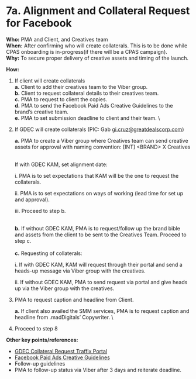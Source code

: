 # 7a. Alignment and Collateral Request for Facebook

**Who:** PMA and Client, and Creatives team \
**When:** After confirming who will create collaterals. This is to be done while CPAS onboarding is in-progress(if there will be a CPAS campaign). \
**Why:** To secure proper delivery of creative assets and timing of the launch.&#x20;

**How:**&#x20;

1. If client will create collaterals \
   **a.** Client to add their creatives team to the Viber group. \
   **b.** Client to request collateral details to their creatives team. \
   **c.** PMA to request to client the copies. \
   **d.** PMA to send the Facebook Paid Ads Creative Guidelines to the brand’s creative team. \
   **e.** PMA to set submission deadline to client and their team. \

2.  If GDEC will create collaterals (PIC: Gab [gi.cruz@greatdealscorp.com](mailto:gi.cruz@greatdealscorp.com))&#x20;

    **a.** PMA to create a Viber group where Creatives team can send creative assets for approval with naming convention: \[INT] \<BRAND> X Creatives&#x20;

    \
    If with GDEC KAM, set alignment date:

    i. PMA is to set expectations that KAM will be the one to request the collaterals.&#x20;

    ii. PMA is to set expectations on ways of working (lead time for set up and approval).&#x20;

    iii. Proceed to step b.&#x20;

    \
    **b.** If without GDEC KAM, PMA is to request/follow up the brand bible and assets from the client to be sent to the Creatives Team. Proceed to step c. \
    \
    **c.** Requesting of collaterals:

    i. If with GDEC KAM, KAM will request through their portal and send a heads-up message via Viber group with the creatives.&#x20;

    ii. If without GDEC KAM, PMA to send request via portal and give heads up via the Viber group with the creatives.\
    &#x20;
3.  PMA to request caption and headline from Client.&#x20;

    **a.** If client also availed the SMM services, PMA is to request caption and headline from .madDigitals’ Copywriter. \

4. Proceed to step 8



**Other key points/references:**&#x20;

* [GDEC Collateral Request Traffix Portal](https://gdeccreatives.wixsite.com/creativartwork)&#x20;
* [Facebook Paid Ads Creative Guidelines](https://traffixph.sharepoint.com/sites/Traffix/\_layouts/15/guestaccess.aspx?guestaccesstoken=k1TfhgB0nXIE8wTgin4SMLgGEX4TVx6irDVGyL%2FzRtY%3D\&docid=2\_19a1dd185692342d4b75f34c4d4a0c730\&rev=1\&e=1emfU4)&#x20;
* Follow-up guidelines &#x20;
* PMA to follow-up status via Viber after 3 days and reiterate deadline.&#x20;
